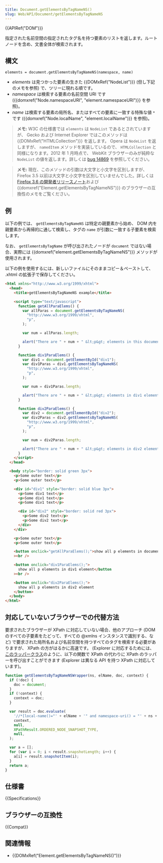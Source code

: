```yaml
---
title: Document.getElementsByTagNameNS()
slug: Web/API/Document/getElementsByTagNameNS
---
```


{{APIRef("DOM")}}

指定された名前空間の指定されたタグ名を持つ要素のリストを返します。ルートノードを含め、文書全体が検索されます。

## 構文

```
elements = document.getElementsByTagNameNS(namespace, name)
```

- _elements_ は見つかった要素の生きた {{DOMxRef("NodeList")}} (但し下記のメモを参照) で、ツリーに現れる順です。
- _namespace_ は検索する要素の名前空間 URI です ({{domxref("Node.namespaceURI", "element.namespaceURI")}} を参照)。
- _name_ は検索する要素の局所名、またはすべての要素に一致する特殊な値 `*` です ({{domxref("Node.localName", "element.localName")}} を参照)。

> **メモ:** W3C の仕様書では `elements` は `NodeList` であるとされていますが、 Gecko および Internet Explorer ではこのメソッドは {{DOMxRef("HTMLCollection")}} を返します。 Opera は `NodeList` を返しますが、 `namedItem` メソッドを実装しているので、 `HTMLCollection` と同様になります。2012 年 1 月時点で、 WebKit ブラウザーのみが純粋な `NodeList` の値を返します。詳しくは [bug 14869](https://bugzilla.mozilla.org/show_bug.cgi?id=14869) を参照してください。

> **メモ:** 現在、このメソッドの引数は大文字と小文字を区別しますが、 Firefox 3.5 以前は大文字と小文字を区別していませんでした。詳しくは [Firefox 3.6 の開発者リリースノート](/ja/docs/Mozilla/Firefox/Releases/3.6#DOM)および {{domxref("Element.getElementsByTagNameNS")}} のブラウザーの互換性のメモをご覧ください。

## 例

以下の例では、 `getElementsByTagNameNS` は特定の親要素から始め、 DOM 内を親要素から再帰的に通して検索し、タグの `name` が引数に一致する子要素を検索します。

なお、 `getElementsByTagName` が呼び出されたノードが `document` ではない場合、実際には {{domxref("element.getElementsByTagNameNS")}} メソッドが使用されます。

以下の例を使用するには、新しいファイルにそのままコピー＆ペーストして、 .xhtml の拡張子で保存してください。

```html
<html xmlns="http://www.w3.org/1999/xhtml">
  <head>
    <title>getElementsByTagNameNS example</title>

    <script type="text/javascript">
      function getAllParaElems() {
        var allParas = document.getElementsByTagNameNS(
          "http://www.w3.org/1999/xhtml",
          "p",
        );

        var num = allParas.length;

        alert("There are " + num + " &lt;p&gt; elements in this document");
      }

      function div1ParaElems() {
        var div1 = document.getElementById("div1");
        var div1Paras = div1.getElementsByTagNameNS(
          "http://www.w3.org/1999/xhtml",
          "p",
        );

        var num = div1Paras.length;

        alert("There are " + num + " &lt;p&gt; elements in div1 element");
      }

      function div2ParaElems() {
        var div2 = document.getElementById("div2");
        var div2Paras = div2.getElementsByTagNameNS(
          "http://www.w3.org/1999/xhtml",
          "p",
        );

        var num = div2Paras.length;

        alert("There are " + num + " &lt;p&gt; elements in div2 element");
      }
    </script>
  </head>

  <body style="border: solid green 3px">
    <p>Some outer text</p>
    <p>Some outer text</p>

    <div id="div1" style="border: solid blue 3px">
      <p>Some div1 text</p>
      <p>Some div1 text</p>
      <p>Some div1 text</p>

      <div id="div2" style="border: solid red 3px">
        <p>Some div2 text</p>
        <p>Some div2 text</p>
      </div>
    </div>

    <p>Some outer text</p>
    <p>Some outer text</p>

    <button onclick="getAllParaElems();">show all p elements in document</button
    ><br />

    <button onclick="div1ParaElems();">
      show all p elements in div1 element</button
    ><br />

    <button onclick="div2ParaElems();">
      show all p elements in div2 element
    </button>
  </body>
</html>
```

## 対応していないブラウザーでの代替方法

要求されたブラウザーが XPath に対応していない場合、他のアプローチ (DOM のすべての子要素をたどって、すべての @xmlns インスタンスで識別する、など) で要求された局所名および名前空間を持つすべてのタグを検索する必要がありますが、 XPath の方がはるかに高速です。 (Explorer に対応するためには、[このラッパークラス](http://www.davidflanagan.com/javascript5/display.php?n=21-10&f=21/10.js)のように、以下の関数で XPath の代わりに XPath のラッパーを呼び出すことができます (Explorer は異なる API を持つ XPath に対応しています)。

```js
function getElementsByTagNameNSWrapper(ns, elName, doc, context) {
  if (!doc) {
    doc = document;
  }
  if (!context) {
    context = doc;
  }

  var result = doc.evaluate(
    '//*[local-name()="' + elName + '" and namespace-uri() = "' + ns + '"]',
    context,
    null,
    XPathResult.ORDERED_NODE_SNAPSHOT_TYPE,
    null,
  );

  var a = [];
  for (var i = 0; i < result.snapshotLength; i++) {
    a[i] = result.snapshotItem(i);
  }
  return a;
}
```

## 仕様書

{{Specifications}}

## ブラウザーの互換性

{{Compat}}

## 関連情報

- {{DOMxRef("Element.getElementsByTagNameNS()")}}
